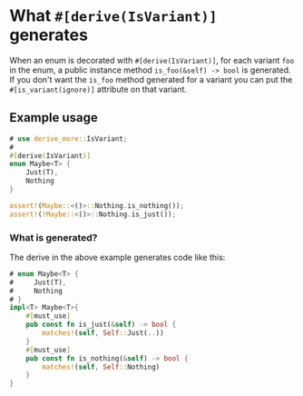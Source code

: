 # What `#[derive(IsVariant)]` generates

When an enum is decorated with `#[derive(IsVariant)]`, for each variant `foo` in
the enum, a public instance method `is_foo(&self) -> bool` is generated. If you
don't want the `is_foo` method generated for a variant you can put the
`#[is_variant(ignore)]` attribute on that variant.




## Example usage

```rust
# use derive_more::IsVariant;
#
#[derive(IsVariant)]
enum Maybe<T> {
    Just(T),
    Nothing
}

assert!(Maybe::<()>::Nothing.is_nothing());
assert!(!Maybe::<()>::Nothing.is_just());
```


### What is generated?

The derive in the above example generates code like this:
```rust
# enum Maybe<T> {
#     Just(T),
#     Nothing
# }
impl<T> Maybe<T>{
    #[must_use]
    pub const fn is_just(&self) -> bool {
        matches!(self, Self::Just(..))
    }
    #[must_use]
    pub const fn is_nothing(&self) -> bool {
        matches!(self, Self::Nothing)
    }
}
```
